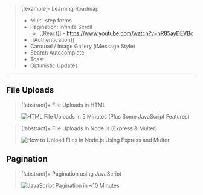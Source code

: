 
> [!example]- Learning Roadmap
> - Multi-step forms
> - Pagination: Infinite Scroll
>     - [[React]] - https://www.youtube.com/watch?v=nR85ayDEVBc
> - [[Authentication]]
> - Carousel / Image Gallery (iMessage Style)
> - Search Autocomplete
> - Toast
> - Optimistic Updates

---
## File Uploads

> [!abstract]+ File Uploads in HTML
> 
> ![HTML File Uploads in 5 Minutes (Plus Some JavaScript Features)](https://www.youtube.com/watch?v=iAxUpo0aJSk)

> [!abstract]+ File Uploads in Node.js (Express & Multer)
> 
> ![How to Upload Files in Node.js Using Express and Multer](https://www.youtube.com/watch?v=i8yxx6V9UdM)

## Pagination

> [!abstract]+ Pagination using JavaScript
> 
> ![JavaScript Pagination in ~10 Minutes](https://www.youtube.com/watch?v=Ynp6Gdd3XVE)
